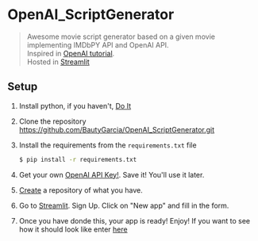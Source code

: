 # OpenAI_ScriptGenerator

>Awesome movie script generator based on a given movie implementing IMDbPY API and OpenAI API.<br/>
>Inspired in [OpenAI tutorial](https://beta.openai.com/docs/quickstart).<br/>
>Hosted in [Streamlit](https://streamlit.io/)

## Setup

1. Install python, if you haven't, [Do It](https://www.python.org/downloads/)

2. Clone the repository https://github.com/BautyGarcia/OpenAI_ScriptGenerator.git

3. Install the requirements from the `requirements.txt` file

    ```bash
    $ pip install -r requirements.txt
    ```

4. Get your own [OpenAI API Key!](https://beta.openai.com/account/api-keys). Save it! You'll use it later.

5. [Create](https://github.com/new) a repository of what you have.

6. Go to [Streamlit](https://streamlit.io/). Sign Up. Click on "New app" and fill in the form.

7. Once you have donde this, your app is ready! Enjoy! If you want to see how it should look like enter [here](https://bautygarcia-openai-scriptgenerator-app-rqzaqk.streamlitapp.com/)
